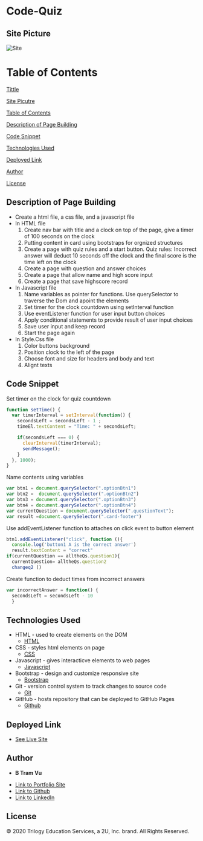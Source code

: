 # Code-Quiz

## Site Picture
![Site]()

# Table of Contents 
[Tittle](#Code-Quiz)

[Site Picutre](#Site-picture)

[Table of Contents](#Table-of-Content)

[Description of Page Building ](#Description-of-Page-Building)

[Code Snippet](#Code-Snippet)

[Technologies Used](#Technologies-Used)

[Deployed Link](#Deployed-Link)

[Author](#Author)

[License](#License)


## Description of Page Building 
* Create a html file, a css file, and a javascript file
* In HTML file 
    <ol> 
    <li>Create nav bar with title and a clock on top of the page, give a timer of 100 seconds on the clock  </li>
    <li>Putting content in card using bootstraps for orgnized structures
    <li>Create a page with quiz rules and a start button. Quiz rules: Incorrect answer will deduct 10 seconds off the clock and the final score is the time left on the clock </li>
    <li>Create a page with question and answer choices</li>
    <li>Create a page that allow name and high score  input </li>
    <li>Create a page that save highscore record </li>
    </ol>
* In Javascript file 
    <ol> 
    <li> Name variables as pointer for functions. Use querySelector to traverse the Dom and apoint the elements 
    <li> Set timer for the clock countdown using setInterval function 
    <li> Use eventListener function for user input button choices
    <li> Apply conditional statements to provide result of user input choices 
    <li> Save user input and keep record 
    <li> Start the page again
    </ol>
* In Style.Css file 
    <ol>
    <li> Color buttons background 
    <li> Position clock to the left of the page 
    <li> Choose font and size for headers and body and text 
    <li> Alignt texts 
    </ol>
  




## Code Snippet

Set timer on the clock for quiz countdown 
```javascript
function setTime() {
  var timerInterval = setInterval(function() {
    secondsLeft = secondsLeft - 1 ;
    timeEl.textContent = "Time: " + secondsLeft;

    if(secondsLeft === 0) {
      clearInterval(timerInterval);
      sendMessage();
    }
  }, 1000);
}
```
Name contents using variables 
```javascript
var btn1 = document.querySelector(".optionBtn1")
var btn2 =  document.querySelector(".optionBtn2")
var btn3 = document.querySelector(".optionBtn3")
var btn4 = document.querySelector(".optionBtn4") 
var currentQuestion = document.querySelector(".questionText");   
var result =document.querySelector(".card-footer")
```
Use addEventListener function to attaches on click event to button element
```javascript 
btn1.addEventListener("click", function (){
  console.log('button1 A is the correct answer')
  result.textContent = "correct"
if(currentQuestion == alltheQs.question1){
  currentQuestion= alltheQs.question2
  changeq2 ()
  ```
Create function to deduct times from incorrect answers 
```javascript 
var incorrectAnswer = function() {
  secondsLeft = secondsLeft - 10
  }
```

## Technologies Used
- HTML - used to create elements on the DOM
  * [HTML](https://developer.mozilla.org/en-US/docs/Web/HTML)
- CSS - styles html elements on page
  * [CSS](https://developer.mozilla.org/en-US/docs/Web/CSS)
- Javascript - gives interacticve elements to web pages
  * [Javascript](https://developer.mozilla.org/en-US/docs/Web/JavaScript)
- Bootstrap - design and customize responsive site
  * [Bootstrap](https://getbootstrap.com/)
- Git - version control system to track changes to source code
   * [Git](https://git-scm.com/)
- GitHub - hosts repository that can be deployed to GitHub Pages
  * [Github](https://github.com/)
  

## Deployed Link

* [See Live Site](https://vubao2303.github.io/code-quiz/)


## Author

* **B Tram Vu** 

- [Link to Portfolio Site](https://github.com/vubao2303)
- [Link to Github](https://github.com/vubao2303/code-quiz)
- [Link to LinkedIn](https://www.linkedin.com/in/tram-vu-866250121/)

## License

© 2020 Trilogy Education Services, a 2U, Inc. brand. All Rights Reserved.


